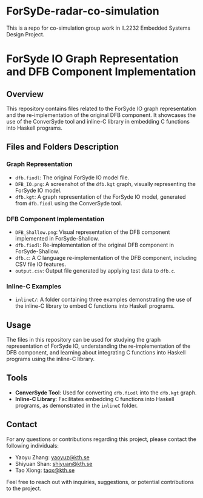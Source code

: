 # ForSyDe-radar-co-simulation
This is a repo for co-simulation group work in IL2232 Embedded Systems Design Project.

# ForSyde IO Graph Representation and DFB Component Implementation

## Overview

This repository contains files related to the ForSyde IO graph representation and the re-implementation of the original DFB component. It showcases the use of the ConverSyde tool and inline-C library in embedding C functions into Haskell programs.

## Files and Folders Description

### Graph Representation

- `dfb.fiodl`: The original ForSyde IO model file.
- `DFB_IO.png`: A screenshot of the `dfb.kgt` graph, visually representing the ForSyde IO model.
- `dfb.kgt`: A graph representation of the ForSyde IO model, generated from `dfb.fiodl` using the ConverSyde tool.

### DFB Component Implementation

- `DFB_Shallow.png`: Visual representation of the DFB component implemented in ForSyde-Shallow.
- `dfb.fiodl`: Re-implementation of the original DFB component in ForSyde-Shallow.
- `dfb.c`: A C language re-implementation of the DFB component, including CSV file IO features.
- `output.csv`: Output file generated by applying test data to `dfb.c`.

### Inline-C Examples

- `inlineC/`: A folder containing three examples demonstrating the use of the inline-C library to embed C functions into Haskell programs.

## Usage

The files in this repository can be used for studying the graph representation of ForSyde IO, understanding the re-implementation of the DFB component, and learning about integrating C functions into Haskell programs using the inline-C library.

## Tools

- **ConverSyde Tool**: Used for converting `dfb.fiodl` into the `dfb.kgt` graph.
- **Inline-C Library**: Facilitates embedding C functions into Haskell programs, as demonstrated in the `inlineC` folder.



## Contact

For any questions or contributions regarding this project, please contact the following individuals:

- Yaoyu Zhang: yaoyuz@kth.se
- Shiyuan Shan: shiyuan@kth.se
- Tao Xiong: taox@kth.se

Feel free to reach out with inquiries, suggestions, or potential contributions to the project.


